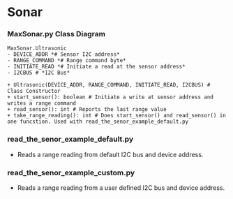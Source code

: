 # Sonar


### MaxSonar.py Class Diagram
```
MaxSonar.Ultrasonic
- DEVICE_ADDR *# Sensor I2C address*
- RANGE_COMMAND *# Range command byte*
- INITIATE_READ *# Initiate a read at the sensor address*
- I2CBUS # *I2C Bus*

+ Ultrasonic(DEVICE_ADDR, RANGE_COMMAND, INITIATE_READ, I2CBUS) # Class Constructor
+ start_sensor(): boolean # Initiate a write at sensor address and writes a range command
+ read_sensor(): int # Reports the last range value
+ take_range_reading(): int # Does start_sensor() and read_sensor() in one funcstion. Used with read_the_senor_example_default.py 
```

### read_the_senor_example_default.py
* Reads a range reading from default I2C bus and device address.

### read_the_senor_example_custom.py
* Reads a range reading from a user defined I2C bus and device address.

